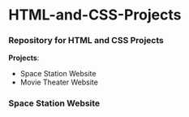 # HTML-and-CSS-Projects
### Repository for HTML and CSS Projects ###

**Projects**: 
- Space Station Website
- Movie Theater Website

### Space Station Website ###
